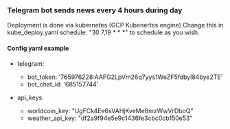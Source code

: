 ### Telegram bot sends news every 4 hours during day
Deployment is done via kubernetes (GCP Kubenertes engine)
Change this in kube_deploy.yaml 
      schedule: "30 7,19 * * *"
  to schedule as you wish.

#### Config yaml example
* telegram:
  * bot_token: '765976228:AAFG2LpVm26q7yys1WeZF5fdbyl84bye2TE'
  * bot_chat_id: '685157744'

* api_keys:
  * worldcoin_key: "UgFCk4Ee6sVAHjKveMe8mzWwVrDboQ"
  * weather_api_key: "df2a9f94e5e9c1436fe3cbc0cb150e53"